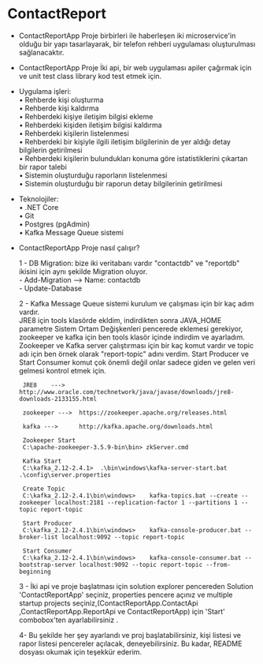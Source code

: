 # ContactReport
- ContactReportApp Proje birbirleri ile haberleşen iki microservice'in olduğu bir yapı tasarlayarak, bir telefon rehberi uygulaması oluşturulması sağlanacaktır.

- ContactReportApp Proje İki api, bir web uygulaması apiler çağırmak için ve unit test class library kod test etmek için.

- Uygulama işleri: <br />
    • Rehberde kişi oluşturma <br />
    • Rehberde kişi kaldırma  <br />
    • Rehberdeki kişiye iletişim bilgisi ekleme <br />
    • Rehberdeki kişiden iletişim bilgisi kaldırma <br />
    • Rehberdeki kişilerin listelenmesi <br />
    • Rehberdeki bir kişiyle ilgili iletişim bilgilerinin de yer aldığı detay bilgilerin getirilmesi <br />
    • Rehberdeki kişilerin bulundukları konuma göre istatistiklerini çıkartan bir rapor talebi <br />
    • Sistemin oluşturduğu raporların listelenmesi <br />
    • Sistemin oluşturduğu bir raporun detay bilgilerinin getirilmesi <br />

-  Teknolojiler: <br />
    • .NET Core <br />
    • Git <br />
    • Postgres (pgAdmin) <br />
    • Kafka Message Queue sistemi <br />
    
-  ContactReportApp Proje nasıl çalışır?
   
   1 - DB Migration: bize iki veritabanı vardır "contactdb" ve "reportdb" ikisini için aynı şekilde Migration oluyor. <br />
        - Add-Migration --> Name: contactdb <br />
        - Update-Database <br />

   2 - Kafka Message Queue sistemi kurulum ve çalışması için bir kaç adım vardır. <br />
       JRE8 için tools klasörde ekldim, indirdikten sonra JAVA_HOME parametre Sistem Ortam Değişkenleri pencerede eklemesi gerekiyor, zookeeper ve kafka için ben tools klasör içinde indirdim ve ayarladım.<br />
       Zookeeper ve Kafka server çalıştırması için bir kaç komut vardır ve topic adı için ben örnek olarak "report-topic" adını verdim. Start Producer ve Start Consumer komut çok önemli değil onlar sadece giden ve gelen veri gelmesi kontrol etmek için.<br />
 
        
        JRE8	--->	http://www.oracle.com/technetwork/java/javase/downloads/jre8-downloads-2133155.html

        zookeeper --->	https://zookeeper.apache.org/releases.html

        kafka --->		http://kafka.apache.org/downloads.html 

        Zookeeper Start
        C:\apache-zookeeper-3.5.9-bin\bin> zkServer.cmd

        Kafka Start
        C:\kafka_2.12-2.4.1>  .\bin\windows\kafka-server-start.bat .\config\server.properties

        Create Topic
        C:\kafka_2.12-2.4.1\bin\windows>	kafka-topics.bat --create --zookeeper localhost:2181 --replication-factor 1 --partitions 1 --topic report-topic

        Start Producer 
        C:\kafka_2.12-2.4.1\bin\windows>	kafka-console-producer.bat --broker-list localhost:9092 --topic report-topic

        Start Consumer
        C:\kafka_2.12-2.4.1\bin\windows>	kafka-console-consumer.bat --bootstrap-server localhost:9092 --topic report-topic --from-beginning



    3 - İki api ve proje başlatması için solution explorer pencereden Solution 'ContactReportApp' seçiniz, properties pencere açınız ve multiple startup projects seçiniz,(ContactReportApp.ContactApi ,ContactReportApp.ReportApi ve ContactReportApp) için 'Start' combobox'ten ayarlabilirsiniz . <br />

    4-  Bu şekilde her şey ayarlandı ve proj başlatabilirsiniz, kişi listesi ve rapor listesi pencereler açılacak, deneyebilirsiniz. Bu kadar, README dosyası okumak için teşekkür ederim.
 

